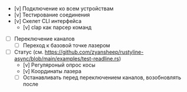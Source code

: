 * [v] Подключение ко всем устройствам
* [v] Тестирование соединения
* [v] Скелет CLI интерфейса
    * [v] clap как парсер команд

* [ ] Переключение каналов
    * [ ] Переход к базовой точке лазером
* [ ] Статус (см. https://github.com/zyansheep/rustyline-async/blob/main/examples/test-readline.rs)    
    * [v] Регуляроный опрос косы  
    * [v] Координаты лазера
    * [ ] Останавливать перед переключением каналов, возобновлять после
